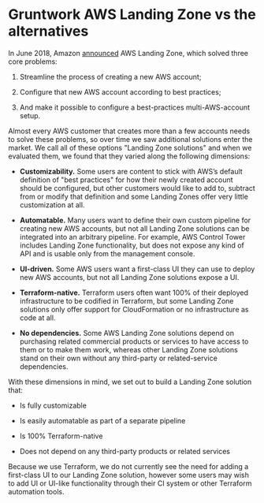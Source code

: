 # Gruntwork AWS Landing Zone vs the alternatives

In June 2018, Amazon [announced](https://aws.amazon.com/about-aws/whats-new/2018/06/introducing-aws-landing-zone/)
AWS Landing Zone, which solved three core problems:

1.  Streamline the process of creating a new AWS account;

2.  Configure that new AWS account according to best practices;

3.  And make it possible to configure a best-practices multi-AWS-account setup.

Almost every AWS customer that creates more than a few accounts needs to solve these problems, so over time we
saw additional solutions enter the market. We call all of these options "Landing Zone solutions" and when we
evaluated them, we found that they varied along the following dimensions:

- **Customizability.** Some users are content to stick with AWS’s default definition of "best
  practices" for how their newly created account should be configured, but other customers would like to add to,
  subtract from or modify that definition and some Landing Zones offer very little customization at all.

- **Automatable.** Many users want to define their own custom pipeline for creating new AWS accounts, but not all
  Landing Zone solutions can be integrated into an arbitrary pipeline. For example, AWS Control Tower includes
  Landing Zone functionality, but does not expose any kind of API and is usable only from the management console.

- **UI-driven.** Some AWS users want a first-class UI they can use to deploy new AWS accounts, but not all Landing
  Zone solutions expose a UI.

- **Terraform-native.** Terraform users often want 100% of their deployed infrastructure to be codified in Terraform,
  but some Landing Zone solutions only offer support for CloudFormation or no infrastructure as code at all.

- **No dependencies.** Some AWS Landing Zone solutions depend on purchasing related commercial products or services
  to have access to them or to make them work, whereas other Landing Zone solutions stand on their own without any
  third-party or related-service dependencies.

With these dimensions in mind, we set out to build a Landing Zone solution that:

- Is fully customizable

- Is easily automatable as part of a separate pipeline

- Is 100% Terraform-native

- Does not depend on any third-party products or related services

Because we use Terraform, we do not currently see the need for adding a first-class UI to our Landing Zone
solution, however some users may wish to add UI or UI-like functionality through their CI system or other Terraform
automation tools.




